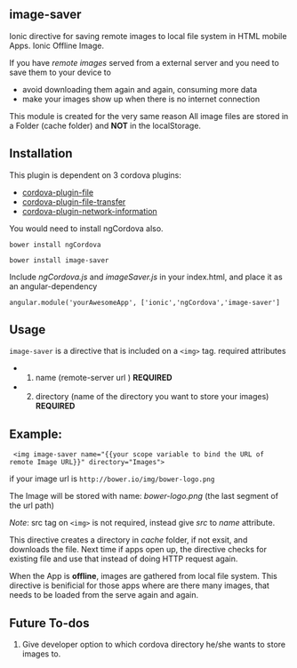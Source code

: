 ##  image-saver
Ionic directive for saving remote images to local file system in HTML mobile Apps. Ionic Offline Image.

If you have _remote images_ served from a external server and you need to save them to your device to 
- avoid downloading them again and again, consuming more data
- make your images show up when there is no internet connection

This module is created for the very same reason 
All image files are stored in a Folder (cache folder) and **NOT** in the localStorage.

## **Installation**

This plugin is dependent on 3 cordova plugins:
- [cordova-plugin-file](http://ngcordova.com/docs/plugins/file/)
- [cordova-plugin-file-transfer](http://ngcordova.com/docs/plugins/fileTransfer/)
- [cordova-plugin-network-information](http://ngcordova.com/docs/plugins/network/)

You would need to install ngCordova also.

    bower install ngCordova

	bower install image-saver
    

Include _ngCordova.js_ and _imageSaver.js_ in your index.html, and place it as an angular-dependency

    angular.module('yourAwesomeApp', ['ionic','ngCordova','image-saver']
    
## **Usage**

`image-saver` is a directive that is included on a `<img>` tag.
required attributes
- 1. name (remote-server url ) **REQUIRED** 
- 2. directory (name of the directory you want to store your images) **REQUIRED**

## **Example:**

     <img image-saver name="{{your scope variable to bind the URL of remote Image URL}}" directory="Images">
if your image url is `http://bower.io/img/bower-logo.png`

The Image will be stored with name: _bower-logo.png_ (the last segment of the url path)

_Note_: src tag on `<img>` is not required, instead give _src_ to _name_ attribute.

This directive creates a directory in _cache_ folder, if not exsit, and downloads the file. Next time if apps open up, the directive checks for existing file and use that instead of doing HTTP request again.

When the App is **offline**, images are gathered from local file system. 
This directive is benificial for those apps where are there many images, that needs to be loaded from the serve again and again. 

## **Future To-dos**
1. Give developer option to which cordova directory he/she wants to store images to.









